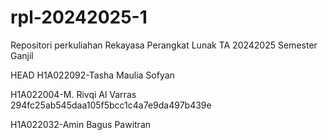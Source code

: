 # rpl-20242025-1
Repositori perkuliahan Rekayasa Perangkat Lunak TA 20242025 Semester Ganjil

HEAD
H1A022092-Tasha Maulia Sofyan

H1A022004-M. Rivqi Al Varras
294fc25ab545daa105f5bcc1c4a7e9da497b439e

H1A022032-Amin Bagus Pawitran
